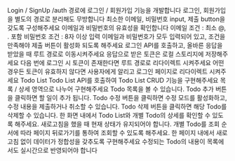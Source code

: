 Login / SignUp
/auth 경로에 로그인 / 회원가입 기능을 개발합니다
로그인, 회원가입을 별도의 경로로 분리해도 무방합니다
최소한 이메일, 비밀번호 input, 제출 button을 갖도록 구성해주세요
이메일과 비밀번호의 유효성을 확인합니다
이메일 조건 : 최소 @, . 포함
비밀번호 조건 : 8자 이상 입력
이메일과 비밀번호가 모두 입력되어 있고, 조건을 만족해야 제출 버튼이 활성화 되도록 해주세요
로그인 API를 호출하고, 올바른 응답을 받았을 때 루트 경로로 이동시켜주세요
응답으로 받은 토큰은 로컬 스토리지에 저장해주세요
다음 번에 로그인 시 토큰이 존재한다면 루트 경로로 리다이렉트 시켜주세요
어떤 경우든 토큰이 유효하지 않다면 사용자에게 알리고 로그인 페이지로 리다이렉트 시켜주세요
Todo List
Todo List API를 호출하여 Todo List CRUD 기능을 구현해주세요
목록 / 상세 영역으로 나누어 구현해주세요
Todo 목록을 볼 수 있습니다.
Todo 추가 버튼을 클릭하면 할 일이 추가 됩니다.
Todo 수정 버튼을 클릭하면 수정 모드를 활성화하고, 수정 내용을 제출하거나 취소할 수 있습니다.
Todo 삭제 버튼을 클릭하면 해당 Todo를 삭제할 수 있습니다.
한 화면 내에서 Todo List와 개별 Todo의 상세를 확인할 수 있도록 해주세요.
새로고침을 했을 때 현재 상태가 유지되어야 합니다.
개별 Todo를 조회 순서에 따라 페이지 뒤로가기를 통하여 조회할 수 있도록 해주세요.
한 페이지 내에서 새로고침 없이 데이터가 정합성을 갖추도록 구현해주세요
수정되는 Todo의 내용이 목록에서도 실시간으로 반영되어야 합니다
